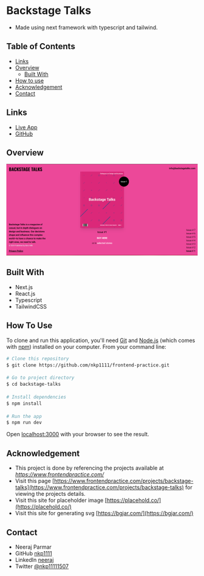 # Backstage Talks

- Made using next framework with typescript and tailwind.

## Table of Contents

- [Links](#links)
- [Overview](#overview)
  - [Built With](#built-with)
- [How to use](#how-to-use)
- [Acknowledgement](#acknowledgement)
- [Contact](#contact)

## Links

- [Live App](https://nkp1111-backstage-talks.vercel.app/)
- [GitHub](https://github.com/nkp1111/frontend-practice/tree/main/backstage-talks)

## Overview

![image](./public/Screenshot%202024-02-05%20171747.png)

## Built With

- Next.js
- React.js
- Typescript
- TailwindCSS

## How To Use

To clone and run this application, you'll need [Git](https://git-scm.com) and [Node.js](https://nodejs.org/en/download/) (which comes with [npm](http://npmjs.com)) installed on your computer. From your command line:

```bash
# Clone this repository
$ git clone https://github.com/nkp1111/frontend-practice.git

# Go to project directory
$ cd backstage-talks

# Install dependencies
$ npm install

# Run the app
$ npm run dev

```

Open [localhost:3000](http://localhost:3000) with your browser to see the result.

## Acknowledgement

- This project is done by referencing the projects available at *<https://www.frontendpractice.com/>*
- Visit this page [https://www.frontendpractice.com/projects/backstage-talks](https://www.frontendpractice.com/projects/backstage-talks)  for viewing the projects details.
- Visit this site for placeholder image [https://placehold.co/](https://placehold.co/)
- Visit this site for generating svg [https://bgjar.com/](https://bgjar.com/)

## Contact

- Neeraj Parmar
- GitHub [nkp1111](https://github.com/nkp1111)
- LinkedIn [neeraj](https://www.linkedin.com/in/neeraj-parmar-058591244/)
- Twitter [@nkp11111507](https://twitter.com/@nkp11111507)
